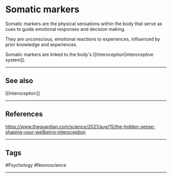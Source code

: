 # Somatic markers

Somatic markers are the physical sensations within the body that serve as cues to guide emotional responses and decision making.

They are unconscious, emotional reactions to experiences, influenced by prior knowledge and experiences.

Somatic markers are linked to the body's [[Interoception|interoceptive system]].

---
## See also

[[Interoception]]

---
## References

https://www.theguardian.com/science/2021/aug/15/the-hidden-sense-shaping-your-wellbeing-interoception

---
## Tags

#Psychology #Neuroscience

---

